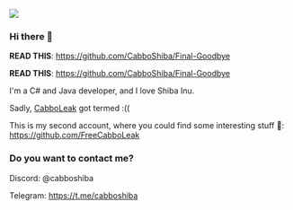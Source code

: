 ![](https://komarev.com/ghpvc/?username=CabboShiba&color=green)   

### Hi there 👋

**READ THIS**: https://github.com/CabboShiba/Final-Goodbye

**READ THIS**: https://github.com/CabboShiba/Final-Goodbye

I'm a C# and Java developer, and I love Shiba Inu.

Sadly, [CabboLeak](https://github.com/CabboLeak) got termed :((

This is my second account, where you could find some interesting stuff :eyes:: https://github.com/FreeCabboLeak

### Do you want to contact me?

Discord: @cabboshiba

Telegram: https://t.me/cabboshiba
